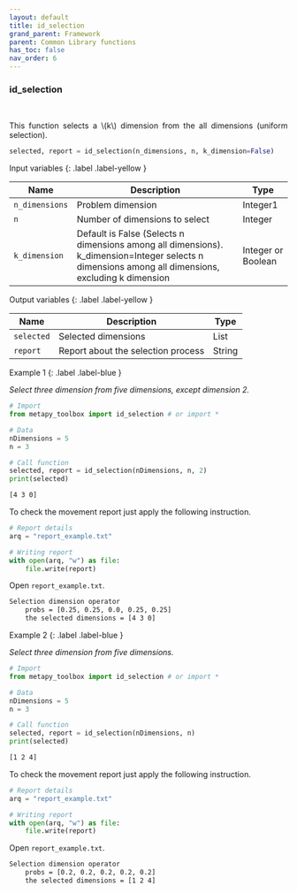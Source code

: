 ```yaml
---
layout: default
title: id_selection
grand_parent: Framework
parent: Common Library functions
has_toc: false
nav_order: 6
---
```


<!--Don't delete ths script-->
<script src = "https://polyfill.io/v3/polyfill.min.js?features=es6"></script>
<script id = "MathJax-script" async src="https://cdn.jsdelivr.net/npm/mathjax@3/es5/tex-mml-chtml.js"></script>
<!--Don't delete ths script-->

<h3>id_selection</h3>

<br>

<p align = "justify">
This function selects a \(k\) dimension from the all dimensions (uniform selection).
</p>

```python
selected, report = id_selection(n_dimensions, n, k_dimension=False)
```

Input variables
{: .label .label-yellow }

<table style = "width:100%">
   <thead>
     <tr>
       <th>Name</th>
       <th>Description</th>
       <th>Type</th>
     </tr>
   </thead>
    <tr>
       <td><code>n_dimensions</code></td>
       <td>Problem dimension</td>
       <td>Integer1</td>
   </tr>
    <tr>
       <td><code>n</code></td>
       <td>Number of dimensions to select</td>
       <td>Integer</td>
   </tr>
    <tr>
       <td><code>k_dimension</code></td>
       <td>Default is False (Selects n dimensions among all dimensions). k_dimension=Integer selects n dimensions among all dimensions, excluding k dimension</td>
       <td>Integer or Boolean</td>
   </tr>
</table>

Output variables
{: .label .label-yellow }

<table style = "width:100%">
   <thead>
     <tr>
       <th>Name</th>
       <th>Description</th>
       <th>Type</th>
     </tr>
   </thead>
   <tr>
       <td><code>selected</code></td>
       <td>Selected dimensions</td>
       <td>List</td>
   </tr>
    <tr>
       <td><code>report</code></td>
       <td>Report about the selection process</td>
       <td>String</td>
   </tr>
</table>

Example 1
{: .label .label-blue }

<p align = "justify">
  <i>
  Select three dimension from five dimensions, except dimension 2.
  </i>
</p>

```python
# Import 
from metapy_toolbox import id_selection # or import *

# Data
nDimensions = 5 
n = 3

# Call function
selected, report = id_selection(nDimensions, n, 2)
print(selected)
```

```bash
[4 3 0]
```

<p align = "justify">
  To check the movement report just apply the following instruction.
</p>

```python
# Report details
arq = "report_example.txt"

# Writing report
with open(arq, "w") as file:
    file.write(report)
```

<p align = "justify">
  Open <code>report_example.txt</code>. 
</p>

```bash
Selection dimension operator
    probs = [0.25, 0.25, 0.0, 0.25, 0.25]
    the selected dimensions = [4 3 0]
```

Example 2
{: .label .label-blue }

<p align = "justify">
  <i>
    Select three dimension from five dimensions.
  </i>
</p>

```python
# Import 
from metapy_toolbox import id_selection # or import *

# Data
nDimensions = 5 
n = 3

# Call function
selected, report = id_selection(nDimensions, n)
print(selected)
```

```bash
[1 2 4]
```

<p align = "justify">
  To check the movement report just apply the following instruction.
</p>

```python
# Report details
arq = "report_example.txt"

# Writing report
with open(arq, "w") as file:
    file.write(report)
```

<p align = "justify">
  Open <code>report_example.txt</code>. 
</p>

```bash
Selection dimension operator
    probs = [0.2, 0.2, 0.2, 0.2, 0.2]
    the selected dimensions = [1 2 4]
```